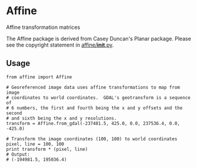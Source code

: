 Affine
======

Affine transformation matrices

The Affine package is derived from Casey Duncan's Planar package. Please see
the copyright statement in [affine/__init__.py](affine/__init__.py).

## Usage

    from affine import Affine
    
    # Georeferenced image data uses affine transformations to map from image
    # coordinates to world coordinates.  GDAL's geotransform is a sequence of
    # 6 numbers, the first and fourth being the x and y offsets and the second
    # and sixth being the x and y resolutions.
    transform = Affine.from_gdal(-237481.5, 425.0, 0.0, 237536.4, 0.0, -425.0)
    
    # Transform the image coordinates (100, 100) to world coordinates
    pixel, line = 100, 100
    print transform * (pixel, line)
    # Output:
    # (-194981.5, 195036.4)

